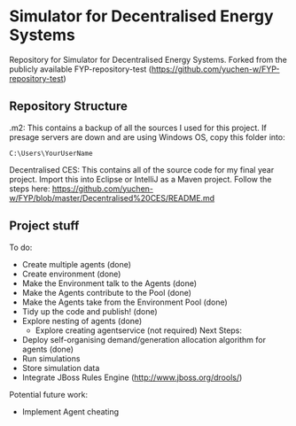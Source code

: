 # Simulator for Decentralised Energy Systems
Repository for Simulator for Decentralised Energy Systems. Forked from the publicly available FYP-repository-test (https://github.com/yuchen-w/FYP-repository-test)
## Repository Structure
.m2: This contains a backup of all the sources I used for this project. If presage servers are down and are using Windows OS, copy this folder into:
```
C:\Users\YourUserName
```
Decentralised CES: This contains all of the source code for my final year project. Import this into Eclipse or IntelliJ as a Maven project. Follow the steps here: https://github.com/yuchen-w/FYP/blob/master/Decentralised%20CES/README.md

## Project stuff
To do: 
- Create multiple agents (done)
- Create environment (done)
- Make the Environment talk to the Agents (done)
- Make the Agents contribute to the Pool (done)
- Make the Agents take from the Environment Pool (done)
- Tidy up the code and publish! (done)
- Explore nesting of agents (done)
  - Explore creating agentservice (not required)
Next Steps:
- Deploy self-organising demand/generation allocation algorithm for agents (done)
- Run simulations
- Store simulation data
- Integrate JBoss Rules Engine (http://www.jboss.org/drools/)

Potential future work:
- Implement Agent cheating


